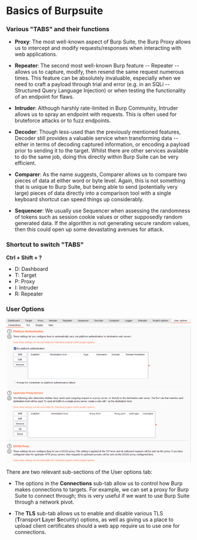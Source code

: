 # Basics of Burpsuite

### Various "TABS" and their functions

- **Proxy**: The most well-known aspect of Burp Suite, the Burp Proxy allows us to intercept and modify requests/responses when interacting with web applications.

- **Repeater**: The second most well-known Burp feature -- Repeater -- allows us to capture, modify, then resend the same request numerous times. This feature can be absolutely invaluable, especially when we need to craft a payload through trial and error (e.g. in an SQLi -- Structured Query Language Injection) or when testing the functionality of an endpoint for flaws.

- **Intruder**: Although harshly rate-limited in Burp Community, Intruder allows us to spray an endpoint with requests. This is often used for bruteforce attacks or to fuzz endpoints.

- **Decoder**: Though less-used than the previously mentioned features, Decoder still provides a valuable service when transforming data -- either in terms of decoding captured information, or encoding a payload prior to sending it to the target. Whilst there are other services available to do the same job, doing this directly within Burp Suite can be very efficient.

- **Comparer**: As the name suggests, Comparer allows us to compare two pieces of data at either word or byte level. Again, this is not something that is unique to Burp Suite, but being able to send (potentially very large) pieces of data directly into a comparison tool with a single keyboard shortcut can speed things up considerably.

- **Sequencer**: We usually use Sequencer when assessing the randomness of tokens such as session cookie values or other supposedly random generated data. If the algorithm is not generating secure random values, then this could open up some devastating avenues for attack.


### Shortcut to switch "TABS"

**Ctrl + Shift + ?**

- D: Dashboard
- T: Target
- P: Proxy
- I: Intruder
- R: Repeater


### User Options

![user_options.png](https://raw.githubusercontent.com/aatharvauti/burpsuite/main/images/user_options.png)

There are two relevant sub-sections of the User options tab:  

-   The options in the **Connections** sub-tab allow us to control how Burp makes connections to targets. For example, we can set a proxy for Burp Suite to connect through; this is very useful if we want to use Burp Suite through a network pivot.

-   The **TLS** sub-tab allows us to enable and disable various TLS (**T**ransport **L**ayer **S**ecurity) options, as well as giving us a place to upload client certificates should a web app require us to use one for connections.

